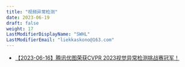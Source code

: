 ```yaml
---
title: "视频异常检测"
date: 2023-06-19
draft: false
weight: 17
LastModifierDisplayName: "SWHL"
LastModifierEmail: "liekkaskono@163.com"
---
```

 
- [【2023-06-16】腾讯优图荣获CVPR 2023视觉异常检测挑战赛冠军！](https://mp.weixin.qq.com/s/sITrMwTDxzR393lO23NuOw)
